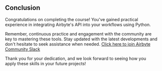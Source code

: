 ## Conclusion

Congratulations on completing the course! You've gained practical experience in integrating Airbyte's API into your workflows using Python.

Remember, continuous practice and engagement with the community are key to mastering these tools. Stay updated with the latest developments and don't hesitate to seek assistance when needed. <a href="https://slack.airbyte.com" target="_blank">Click here to join Airbyte Community Slack</a>

Thank you for your dedication, and we look forward to seeing how you apply these skills in your future projects!
